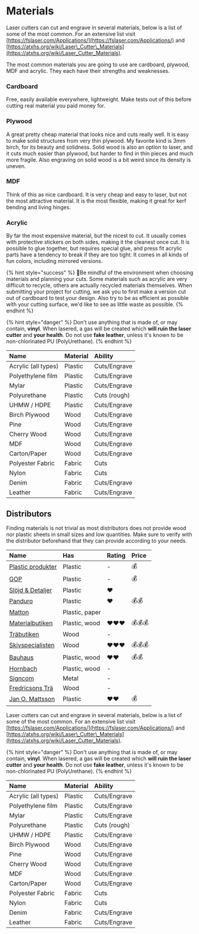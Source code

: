 # Materials

Laser cutters can cut and engrave in several materials, below is a list of some of the most common. For an extensive list visit [https://fslaser.com/Applications/](https://fslaser.com/Applications/) and [https://atxhs.org/wiki/Laser\_Cutter\_Materials](https://atxhs.org/wiki/Laser_Cutter_Materials).

The most common materials you are going to use are cardboard, plywood, MDF and acrylic. They each have their strengths and weaknesses.

### Cardboard

Free, easily available everywhere, lightweight. Make tests out of this before cutting real material you paid money for.

### Plywood

A great pretty cheap material that looks nice and cuts really well. It is easy to make solid structures from very thin plywood. My favorite kind is 3mm birch, for its beauty and solidness. Solid wood is also an option to laser, and it cuts much easier than plywood, but harder to find in thin pieces and much more fragile. Also engraving on solid wood is a bit weird since its density is uneven.

### MDF

Think of this as nice cardboard. It is very cheap and easy to laser, but not the most attractive material. It is the most flexible, making it great for kerf bending and living hinges.

### Acrylic

By far the most expensive material, but the nicest to cut. It usually comes with protective stickers on both sides, making it the cleanest once cut. It is possible to glue together, but requires special glue, and press fit acrylic parts have a tendency to break if they are too tight. It comes in all kinds of fun colors, including mirrored versions.

{% hint style="success" %}
🌱Be mindful of the environment when choosing materials and planning your cuts. Some materials such as acrylic are very difficult to recycle, others are actually recycled materials themselves. When submitting your project for cutting, we ask you to first make a version cut out of cardboard to test your design. Also try to be as efficient as possible with your cutting surface, we'd like to see as little waste as possible.
{% endhint %}

{% hint style="danger" %}
Don't use anything that is made of, or may contain, **vinyl**. When lasered, a gas will be created which **will ruin the laser cutter** and **your health**. Do not use **fake leather**, unless it's known to be ​non-chlorinated​ PU \(PolyUrethane\).
{% endhint %}

| Name | Material | Ability |
| :--- | :--- | :--- |
| Acrylic \(all types\) | Plastic | Cuts/Engrave |
| Polyethylene film | Plastic | Cuts/Engrave |
| Mylar | Plastic | Cuts/Engrave |
| Polyurethane | Plastic | Cuts \(rough\) |
| UHMW / HDPE | Plastic | Cuts/Engrave |
| Birch Plywood | Wood | Cuts/Engrave |
| Pine | Wood | Cuts/Engrave |
| Cherry Wood | Wood | Cuts/Engrave |
| MDF | Wood | Cuts/Engrave |
| Carton/Paper | Wood | Cuts/Engrave |
| Polyester Fabric | Fabric | Cuts |
| Nylon | Fabric | Cuts |
| Denim | Fabric | Cuts/Engrave |
| Leather | Fabric | Cuts/Engrave |

## Distributors

Finding materials is not trivial as most distributors does not provide wood nor plastic sheets in small sizes and low quantities. Make sure to verify with the distributor beforehand that they can provide according to your needs.

| Name | Has | Rating | Price |
| :--- | :--- | :--- | :--- |
| [Plastic produkter](https://www.plasticprodukter.se) | Plastic | - | 💰 |
| [GOP](https://www.gop.se) | Plastic | - | 💰 |
| [Slöjd & Detaljer](https://www.slojd-detaljer.se/sortiment/tra-metallslojd/plast-gummi/akrylplastskivor/) | Plastic | ❤️ |  |
| [Panduro](https://panduro.com) | Plastic | ❤️ | 💰💰 |
| [Matton](https://www.mattonbutiken.se) | Plastic, paper |  |  |
| [Materialbutiken](https://www.materialbutiken.se/) | Plastic, wood | ❤️❤️❤️ | 💰💰💰 |
| [Träbutiken](https://www.trabutiken.se) | Wood | - |  |
| [Skivspecialisten](http://www.skivspecialisten.se) | Wood | ❤️❤️❤️ | 💰💰💰 |
| [Bauhaus](https://www.bauhaus.se/bygg/skivmaterial) | Plastic, wood | ❤️❤️ | 💰💰 |
| [Hornbach](https://www.hornbach.se/shop/Skivmaterial/S16715/artikel-listning.html) | Plastic, wood | - |  |
| [Signcom](http://www.signcom.se/default.aspx?pageCode=category3&category=20103) | Metal | - |  |
| [Fredricsons Trä](https://www.fredricsons.com/) | Wood | - |  |
| [Jan O. Mattsson](http://www.janomattsson.se/) | Plastic | ❤️❤️ | 💰 |

Laser cutters can cut and engrave in several materials, below is a list of some of the most common. For an extensive list visit [https://fslaser.com/Applications/](https://fslaser.com/Applications/) and [https://atxhs.org/wiki/Laser\_Cutter\_Materials](https://atxhs.org/wiki/Laser_Cutter_Materials).

{% hint style="danger" %}
Don't use anything that is made of, or may contain, **vinyl**. When lasered, a gas will be created which **will ruin the laser cutter** and **your health**. Do not use **fake leather**, unless it's known to be ​non-chlorinated​ PU \(PolyUrethane\).
{% endhint %}

| Name | Material | Ability |
| :--- | :--- | :--- |
| Acrylic \(all types\) | Plastic | Cuts/Engrave |
| Polyethylene film | Plastic | Cuts/Engrave |
| Mylar | Plastic | Cuts/Engrave |
| Polyurethane | Plastic | Cuts \(rough\) |
| UHMW / HDPE | Plastic | Cuts/Engrave |
| Birch Plywood | Wood | Cuts/Engrave |
| Pine | Wood | Cuts/Engrave |
| Cherry Wood | Wood | Cuts/Engrave |
| MDF | Wood | Cuts/Engrave |
| Carton/Paper | Wood | Cuts/Engrave |
| Polyester Fabric | Fabric | Cuts |
| Nylon | Fabric | Cuts |
| Denim | Fabric | Cuts/Engrave |
| Leather | Fabric | Cuts/Engrave |

